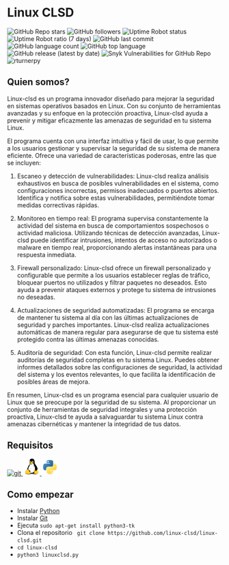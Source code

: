 # Linux CLSD 

![GitHub Repo stars](https://img.shields.io/github/stars/linux-clsd/linux-clsd?style=plastic) ![GitHub followers](https://img.shields.io/github/followers/linux-clsd?style=plastic) ![Uptime Robot status](https://img.shields.io/uptimerobot/status/m794441368-3749853622b1e76cd00e5292?style=plastic) ![Uptime Robot ratio (7 days)](https://img.shields.io/uptimerobot/ratio/7/m794441368-3749853622b1e76cd00e5292?style=plastic) ![GitHub last commit](https://img.shields.io/github/last-commit/linux-clsd/linux-clsd?style=plastic) ![GitHub language count](https://img.shields.io/github/languages/count/linux-clsd/linux-clsd?style=plastic) ![GitHub top language](https://img.shields.io/github/languages/top/linux-clsd/linux-clsd) ![GitHub release (latest by date)](https://img.shields.io/github/v/release/linux-clsd/linux-clsd) ![Snyk Vulnerabilities for GitHub Repo](https://img.shields.io/snyk/vulnerabilities/github/linux-clsd/linux-clsd?style=plastic) <img src="https://komarev.com/ghpvc/?username=rturnerpy&label=Profile%20views&color=0e75b6&style=flat" alt="rturnerpy" />

## Quien somos?
Linux-clsd es un programa innovador diseñado para mejorar la seguridad en sistemas operativos basados en Linux. Con su conjunto de herramientas avanzadas y su enfoque en la protección proactiva, Linux-clsd ayuda a prevenir y mitigar eficazmente las amenazas de seguridad en tu sistema Linux.

El programa cuenta con una interfaz intuitiva y fácil de usar, lo que permite a los usuarios gestionar y supervisar la seguridad de su sistema de manera eficiente. Ofrece una variedad de características poderosas, entre las que se incluyen:

1. Escaneo y detección de vulnerabilidades: Linux-clsd realiza análisis exhaustivos en busca de posibles vulnerabilidades en el sistema, como configuraciones incorrectas, permisos inadecuados o puertos abiertos. Identifica y notifica sobre estas vulnerabilidades, permitiéndote tomar medidas correctivas rápidas.

2. Monitoreo en tiempo real: El programa supervisa constantemente la actividad del sistema en busca de comportamientos sospechosos o actividad maliciosa. Utilizando técnicas de detección avanzadas, Linux-clsd puede identificar intrusiones, intentos de acceso no autorizados o malware en tiempo real, proporcionando alertas instantáneas para una respuesta inmediata.

3. Firewall personalizado: Linux-clsd ofrece un firewall personalizado y configurable que permite a los usuarios establecer reglas de tráfico, bloquear puertos no utilizados y filtrar paquetes no deseados. Esto ayuda a prevenir ataques externos y protege tu sistema de intrusiones no deseadas.

4. Actualizaciones de seguridad automatizadas: El programa se encarga de mantener tu sistema al día con las últimas actualizaciones de seguridad y parches importantes. Linux-clsd realiza actualizaciones automáticas de manera regular para asegurarse de que tu sistema esté protegido contra las últimas amenazas conocidas.

5. Auditoría de seguridad: Con esta función, Linux-clsd permite realizar auditorías de seguridad completas en tu sistema Linux. Puedes obtener informes detallados sobre las configuraciones de seguridad, la actividad del sistema y los eventos relevantes, lo que facilita la identificación de posibles áreas de mejora.

En resumen, Linux-clsd es un programa esencial para cualquier usuario de Linux que se preocupe por la seguridad de su sistema. Al proporcionar un conjunto de herramientas de seguridad integrales y una protección proactiva, Linux-clsd te ayuda a salvaguardar tu sistema Linux contra amenazas cibernéticas y mantener la integridad de tus datos.

## Requisitos
<p align="left"> <a href="https://git-scm.com/" target="_blank" rel="noreferrer"> <img src="https://www.vectorlogo.zone/logos/git-scm/git-scm-icon.svg" alt="git" width="40" height="40"/> </a> <a href="https://www.linux.org/" target="_blank" rel="noreferrer"> <img src="https://raw.githubusercontent.com/devicons/devicon/master/icons/linux/linux-original.svg" alt="linux" width="40" height="40"/> </a> <a href="https://www.python.org" target="_blank" rel="noreferrer"> <img src="https://raw.githubusercontent.com/devicons/devicon/master/icons/python/python-original.svg" alt="python" width="40" height="40"/> </a> </p>

## Como empezar
- Instalar [Python](https://python.org)
- Instalar [Git](https://git-scm.com/)
- Ejecuta  ```sudo apt-get install python3-tk```
- Clona el repositorio  ``` git clone https://github.com/linux-clsd/linux-clsd.git```
- ```cd linux-clsd```
- ```python3 linuxclsd.py``` 